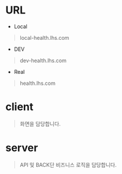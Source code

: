 # URL
- Local
> local-health.lhs.com
- DEV
> dev-health.lhs.com
- Real
> health.lhs.com
# client

> 화면을 담당합니다.

# server

> API 및 BACK단 비즈니스 로직을 담당합니다.
